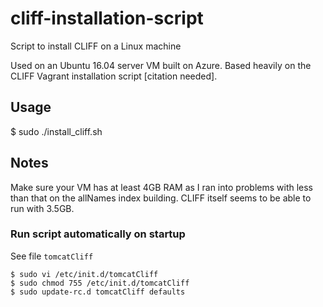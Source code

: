 # cliff-installation-script
Script to install CLIFF on a Linux machine

Used on an Ubuntu 16.04 server VM built on Azure.  Based heavily on the CLIFF Vagrant installation script [citation needed].

## Usage
$ sudo ./install_cliff.sh

## Notes
Make sure your VM has at least 4GB RAM as I ran into problems with less than that on the allNames index building.  CLIFF itself seems to be able to run with 3.5GB.

### Run script automatically on startup
See file `tomcatCliff`

```
$ sudo vi /etc/init.d/tomcatCliff
$ sudo chmod 755 /etc/init.d/tomcatCliff
$ sudo update-rc.d tomcatCliff defaults
```
